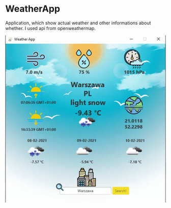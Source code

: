 # WeatherApp
Application, which show actual weather and other informations about whether. I used api from openweathermap.

![](images/weatherapp.jpg)

